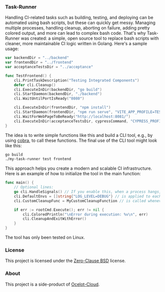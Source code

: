 ### Task-Runner

Handling CI-related tasks such as building, testing, and deploying can be automated using bash scripts, but these can quickly get messy. Managing multiple processes, handling cleanup, aborting on failure, adding pretty colored output, and more can lead to complex bash code. That's why Task-Runner was created: a simple, open source tool to replace bash scripts with cleaner, more maintainable CI logic written in Golang. Here's a sample usage:

```go
var backendDir = "../backend"
var frontendDir = "../frontend"
var acceptanceTestsDir = "../acceptance"

func TestFrontend() {
	cli.PrintTaskDescription("Testing Integrated Components")
	defer cli.Cleanup()
	cli.ExecuteInDir(backendDir, "go build")
	cli.StartDaemon(backendDir, "./backend")
	cli.WaitUntilPortIsReady("8080")

	cli.ExecuteInDir(frontendDir, "npm install")
	cli.StartDaemon(frontendDir, "npm run serve", "VITE_APP_PROFILE=TEST")
	cli.WaitForWebPageToBeReady("http://localhost:8081/")
	cli.ExecuteInDir(acceptanceTestsDir, cypressCommand, "CYPRESS_PROFILE=TEST")
}
```

The idea is to write simple functions like this and build a CLI tool, e.g., by using [cobra](https://github.com/spf13/cobra), to call these functions. The final use of the CLI tool might look like this:

```bash
go build
./my-task-runner test frontend
```

This approach helps you create a modern and scalable CI infrastructure. Here is an example of how to initialize the tool in the main function:

```go
func main() {
    // Optional lines:
	go cli.HandleSignals() // If you enable this, when a process hangs, you can press "CTRL" + "C" which will call the cleanup function and try to gracefully shut down the process. If that does not work, it will forcefully exit the program.
    cli.DefaultEnvs = []string{"LOG_LEVEL=DEBUG"} // is applied to each command called
	cli.CustomCleanupFunc = MyCustomCleanupFunction // is called whenever tr.Cleanup is called

	if err := rootCmd.Execute(); err != nil {
		cli.ColoredPrintln("\nError during execution: %v\n", err)
		cli.CleanupAndExitWithError()
	}
}
```

The tool has only been tested on Linux.

### License

This project is licensed under the [Zero-Clause BSD](./LICENSE) license.

### About

This project is a side-product of [Ocelot-Cloud](https://github.com/ocelot-cloud/ocelot-cloud).